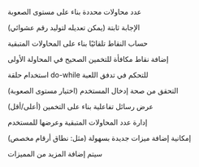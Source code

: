 عدد محاولات محددة بناء على مستوى الصعوبة

الإجابة ثابتة (يمكن تعديله لتوليد رقم عشوائي)

حساب النقاط تلقائيًا بناء على المحاولات المتبقية

إضافة نقاط مكافأة للتخمين الصحيح في المحاولة الأولى

استخدام حلقة do-while للتحكم في تدفق اللعبة

التحقق من صحة إدخال المستخدم (اختيار مستوى الصعوبة)

عرض رسائل تفاعلية بناء على التخمين (أعلى/أقل)

إدارة عدد المحاولات المتبقية وعرضها للمستخدم

إمكانية إضافة ميزات جديدة بسهولة (مثل: نطاق أرقام مخصص)

سيتم إضافة المزيد من المميزات
